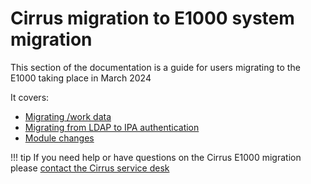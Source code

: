 # Cirrus migration to E1000 system migration

This section of the documentation is a guide for users migrating to the E1000 taking place in March 2024

It covers:

   - [Migrating /work data](work-data-migration.md)
   - [Migrating from LDAP to IPA authentication](authentication-migration.md)
   - [Module changes](modules.md)

!!! tip
    If you need help or have questions on the Cirrus E1000 migration 
    please [contact the Cirrus service desk](https://www.cirrus.ac.uk/support/)

